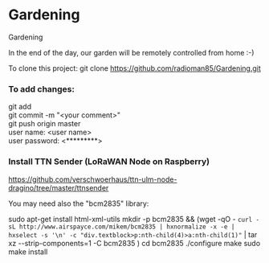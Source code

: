 # Gardening
Gardening

In the end of the day, our garden will be remotely controlled from home :-)

To clone this project:
git clone https://github.com/radioman85/Gardening.git

### To add changes:
git add <filename>  
git commit -m "\<your comment\>"  
git push origin master  
user name: \<user name\>  
user password: \<*********\>  


### Install TTN Sender (LoRaWAN Node on Raspberry)
https://github.com/verschwoerhaus/ttn-ulm-node-dragino/tree/master/ttnsender

You may need also the "bcm2835" library:

sudo apt-get install html-xml-utils
mkdir -p bcm2835 && (wget -qO - `curl -sL http://www.airspayce.com/mikem/bcm2835 | hxnormalize -x -e | hxselect -s '\n' -c "div.textblock>p:nth-child(4)>a:nth-child(1)"` | tar xz --strip-components=1 -C bcm2835 )
cd bcm2835
./configure
make
sudo make install


